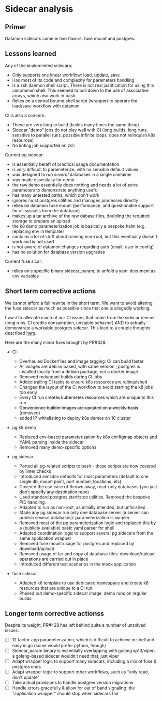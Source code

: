 # Sidecar analysis

## Primer

Datamon sidecars come in two flavors: fuse mount and postgres.

## Lessons learned

Any of the implemented sidecars:
* Only supports one linear workflow: load, update, save
* Has most of its code and complexity for parameters handling
* Is a zsh daemon shell script.
  There is not real justification for using this uncommon shell.
  This seemed to boil down to the use of associative arrays, which also work in bash.
* Relies on a central bourne shell script (wrapper) to operate the load/save workflow with datamon

CI is also a concern:
* These are very long to build (builds many times the same thing)
* Sidecar "demo" jobs do not play well with CI (long builds, long runs, sensitive to parallel runs, possible infinite loops, does not relinquish k8s resources)
* No linting job supported on zsh

Current pg sidecar:
* is essentially bereft of practical usage documentation
* is _very_ difficult to parameterize, with no sensible default values
* was designed to run _several_ databases in a single container
* was made essentially for demo
* the raw demo essentially does nothing and needs a lot of extra parameters to demonstrate anything useful
* has many untested paths, which don't work
* ignores most postgres utilities and manages processes directly
* relies on datamon fuse mount (performance, and questionable support for all syscalls from the database)
* makes up a tar archive of the raw dabase files, doubling the required storage to prepare an upload
* the k8 demo parameterization job is basically a bespoke helm (e.g. replacing env in template)
* contains a lot of stuff about running non-root, but this eventually doesn't work and is not used
* is not aware of datamon changes regarding auth (email, user in config)
* has no solution for database version upgrades

Current fuse sicar:
* relies on a specific binary sidecar_param, to unfold a yaml document as env variables

## Short term corrective actions

We cannot afford a full rewrite in the short term.
We want to avoid altering the fuse sidecar as much as possible since that one is allegedly working.

I want to alleviate much of our CI issues that come from the sidecar demos (long runs, CI credits consumption, unstable behavior)
AND to actually demonstrate a workable postgres sidecar. This lead to a couple thoughts described [here](sidecar-design.md).

Here are the many minor fixes brought by PR#428.

* CI:
  * Overhauled Dockerfiles and image tagging: CI can build faster
  * All images are debian based, with same version ; postgres is installed locally from a debian package, not a docker image
  * Removed redundant builds during CI jobs
  * Added trailing CI tasks to ensure k8s resources are relinquished
  * Changed the layout of the CI workflow to avoid starting the k8 jobs too early
  * Every CI run creates kubernetes resources which are unique to this run
  * ~~Convenience builder images are updated on a weekly basis~~ (removed)
  * added IP whitelisting to deploy k8s demos on 1C cluster

* pg k8 demo
  * Replaced env-based parameterization by k8s configmap objects and YAML parsing inside the sidecar
  * Removed many demo-specific options

* pg sidecar
  * Ported all pg-related scripts to bash - these scripts are now covered by linter checks
  * Introduced sensible defaults for most parameters (default to one single db, mount point, port number, locations, etc)
  * Covered the use case of thrown away, read-only databases (you just don't specify any destination repo)
  * Used standard postgres start/stop utilities. Removed the bespoke PID handling.
  * Adapted to run as non-root, as initially intended, but unfinished
  * Made any pg sidecar run only one database server (a server can publish several databases): parameterization is simpler
  * Removed most of the pg parameterization logic and replaced this by a (publicly available) basic yaml parser for shell
  * Adapted coordination logic to support several pg sidecars from the same application wrapper
  * Removed fuse mount usage for postgres and replaced by download/upload
  * Removed usage of tar and copy of database files: download/upload operations are carried out in place
  * Introduced different test scenarios in the mock application

* fuse sidecar
  * Adapted k8 template to use dedicated namespace and create k8 resources that are unique to a CI run
  * Phased out demo-specific sidecar image: demo runs on regular builds

## Longer term corrective actionss

Despite its weight, PR#428 has left behind quite a number of unsolved issues.

* [ ] 12 factor-app parameterization, which is difficult to achieve in shell and easy in go (some would prefer python, though)
* [ ] Sidecar_param binary is essentially overlapping with golang sp13/viper: a golang-based sidecar wouldn't need that, just viper
* [ ] Adapt wrapper logic to support many sidecars, including a mix of fuse & postgres ones
* [ ] Adapt wrapper logic to support other workflows, such as "only read, don't update"
* [ ] Take actual provisions to handle postgres version migrations
* [ ] Handle errors gracefully & allow for out of band signaling: the "application wrapper" should stop when sidecars fail
